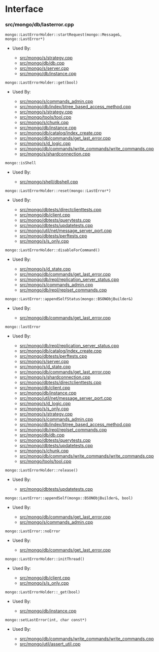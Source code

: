 
# Interface

### src/mongo/db/lasterror.cpp

<div></div>

    mongo::LastErrorHolder::startRequest(mongo::Message&, mongo::LastError*)

- Used By:

    - [src/mongo/s/strategy.cpp](../../../sharding)
    - [src/mongo/db/db.cpp](../../../mongos\_and\_mongod\_mains)
    - [src/mongo/s/server.cpp](../../../mongos\_and\_mongod\_mains)
    - [src/mongo/db/instance.cpp](../../../storage\_layer\_structure)

<div></div>

    mongo::LastErrorHolder::get(bool)

- Used By:

    - [src/mongo/s/commands\_admin.cpp](../../../sharding)
    - [src/mongo/db/index/btree\_based\_access\_method.cpp](../../../indexing)
    - [src/mongo/s/strategy.cpp](../../../sharding)
    - [src/mongo/tools/tool.cpp](../../../tools)
    - [src/mongo/s/chunk.cpp](../../../sharding)
    - [src/mongo/db/instance.cpp](../../../storage\_layer\_structure)
    - [src/mongo/db/catalog/index\_create.cpp](../../../storage\_layer\_structure)
    - [src/mongo/db/commands/get\_last\_error.cpp](../../../database\_commands)
    - [src/mongo/s/d\_logic.cpp](../../../writeback\_listener)
    - [src/mongo/db/commands/write\_commands/write\_commands.cpp](../../../wire\_protocol\_write\_commands)
    - [src/mongo/s/shardconnection.cpp](../../../sharding)

<div></div>

    mongo::isShell

- Used By:

    - [src/mongo/shell/dbshell.cpp](../../../mongo\_shell)

<div></div>

    mongo::LastErrorHolder::reset(mongo::LastError*)

- Used By:

    - [src/mongo/dbtests/directclienttests.cpp](../../../unit\_tests)
    - [src/mongo/db/client.cpp](../../../client\_and\_operation\_tracking)
    - [src/mongo/dbtests/querytests.cpp](../../../unit\_tests)
    - [src/mongo/dbtests/updatetests.cpp](../../../unit\_tests)
    - [src/mongo/util/net/message\_server\_port.cpp](../../../network\_core)
    - [src/mongo/dbtests/perftests.cpp](../../../unit\_tests)
    - [src/mongo/s/s\_only.cpp](../../../client\_and\_operation\_tracking)

<div></div>

    mongo::LastErrorHolder::disableForCommand()

- Used By:

    - [src/mongo/s/d\_state.cpp](../../../sharding)
    - [src/mongo/db/commands/get\_last\_error.cpp](../../../database\_commands)
    - [src/mongo/db/repl/replication\_server\_status.cpp](../../../replication)
    - [src/mongo/s/commands\_admin.cpp](../../../sharding)
    - [src/mongo/db/repl/replset\_commands.cpp](../../../replication)

<div></div>

    mongo::LastError::appendSelfStatus(mongo::BSONObjBuilder&)

- Used By:

    - [src/mongo/db/commands/get\_last\_error.cpp](../../../database\_commands)

<div></div>

    mongo::lastError

- Used By:

    - [src/mongo/db/repl/replication\_server\_status.cpp](../../../replication)
    - [src/mongo/db/catalog/index\_create.cpp](../../../storage\_layer\_structure)
    - [src/mongo/dbtests/perftests.cpp](../../../unit\_tests)
    - [src/mongo/s/server.cpp](../../../mongos\_and\_mongod\_mains)
    - [src/mongo/s/d\_state.cpp](../../../sharding)
    - [src/mongo/db/commands/get\_last\_error.cpp](../../../database\_commands)
    - [src/mongo/s/shardconnection.cpp](../../../sharding)
    - [src/mongo/dbtests/directclienttests.cpp](../../../unit\_tests)
    - [src/mongo/db/client.cpp](../../../client\_and\_operation\_tracking)
    - [src/mongo/db/instance.cpp](../../../storage\_layer\_structure)
    - [src/mongo/util/net/message\_server\_port.cpp](../../../network\_core)
    - [src/mongo/s/d\_logic.cpp](../../../writeback\_listener)
    - [src/mongo/s/s\_only.cpp](../../../client\_and\_operation\_tracking)
    - [src/mongo/s/strategy.cpp](../../../sharding)
    - [src/mongo/s/commands\_admin.cpp](../../../sharding)
    - [src/mongo/db/index/btree\_based\_access\_method.cpp](../../../indexing)
    - [src/mongo/db/repl/replset\_commands.cpp](../../../replication)
    - [src/mongo/db/db.cpp](../../../mongos\_and\_mongod\_mains)
    - [src/mongo/dbtests/querytests.cpp](../../../unit\_tests)
    - [src/mongo/dbtests/updatetests.cpp](../../../unit\_tests)
    - [src/mongo/s/chunk.cpp](../../../sharding)
    - [src/mongo/db/commands/write\_commands/write\_commands.cpp](../../../wire\_protocol\_write\_commands)
    - [src/mongo/tools/tool.cpp](../../../tools)

<div></div>

    mongo::LastErrorHolder::release()

- Used By:

    - [src/mongo/dbtests/updatetests.cpp](../../../unit\_tests)

<div></div>

    mongo::LastError::appendSelf(mongo::BSONObjBuilder&, bool)

- Used By:

    - [src/mongo/db/commands/get\_last\_error.cpp](../../../database\_commands)
    - [src/mongo/s/commands\_admin.cpp](../../../sharding)

<div></div>

    mongo::LastError::noError

- Used By:

    - [src/mongo/db/commands/get\_last\_error.cpp](../../../database\_commands)

<div></div>

    mongo::LastErrorHolder::initThread()

- Used By:

    - [src/mongo/db/client.cpp](../../../client\_and\_operation\_tracking)
    - [src/mongo/s/s\_only.cpp](../../../client\_and\_operation\_tracking)

<div></div>

    mongo::LastErrorHolder::_get(bool)

- Used By:

    - [src/mongo/db/instance.cpp](../../../storage\_layer\_structure)

<div></div>

    mongo::setLastError(int, char const*)

- Used By:

    - [src/mongo/db/commands/write\_commands/write\_commands.cpp](../../../wire\_protocol\_write\_commands)
    - [src/mongo/util/assert\_util.cpp](../../../utilities)
